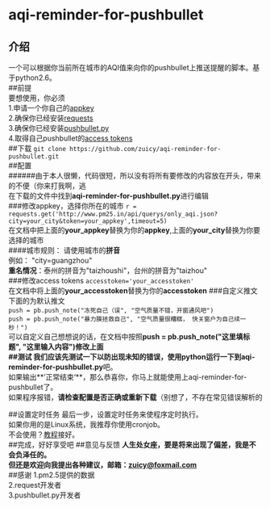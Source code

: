 # aqi-reminder-for-pushbullet  
## 介绍  
一个可以根据你当前所在城市的AQI值来向你的pushbullet上推送提醒的脚本。基于python2.6。  
##前提  
要想使用，你必须  
1.申请一个你自己的[appkey](http://pm25.in/api_doc)  
2.确保你已经安装[requests](https://pypi.python.org/pypi/requests/2.7.0)  
3.确保你已经安装[pushbullet.py](https://pypi.python.org/pypi/pushbullet.py)  
4.取得自己pushbullet的[access tokens](https://www.pushbullet.com/)  
##下载
```git clone https://github.com/zuicy/aqi-reminder-for-pushbullet.git```  
##配置  
######由于本人很懒，代码很短，所以没有将所有要修改的内容放在开头，带来的不便（你来打我啊，逃  
在下载的文件中找到**aqi-reminder-for-pushbullet.py**进行编辑  
###修改appkey，选择你所在的城市
```r = requests.get('http://www.pm25.in/api/querys/only_aqi.json?city=your_city&token=your_appkey',timeout=5)```  
在文档中把上面的**your_appkey**替换为你的**appkey**,上面的**your_city**替换为你要选择的城市  
####城市规则：
请使用城市的**拼音**  
例如： "city=guangzhou"  
**重名情况**：泰州的拼音为"taizhoushi"，台州的拼音为"taizhou"  
###修改access tokens
```accesstoken='your_accesstoken'```  
在文档中将上面的**your_accesstoken**替换为你的**accesstoken**
###自定义推文
下面的为默认推文  
`push = pb.push_note("冻死自己（误", "空气质量不错，开窗通风吧")`  
`push = pb.push_note("暴力膜拯救自己", "空气质量很糟糕， 快关窗户为自己续一秒！")`  
可以自定义自己想想说的话，在文档中按照**push = pb.push_note("这里填标题", "这里输入内容")**修改上面  
##测试
我们应该先测试一下以防出现未知的错误，使用python运行一下到**aqi-reminder-for-pushbullet.py**吧。  
如果输出**’正常结束‘**，那么恭喜你，你马上就能使用上aqi-reminder-for-pushbullet了。  
如果程序报错，**请检查配置是否正确或重新下载**（别想了，不存在常见错误解析的  

##设置定时任务
最后一步，设置定时任务来使程序定时执行。  
如果你用的是Linux系统，我推荐你使用cronjob。  
不会使用？[教程](https://linux.cn/article-4924-1.html)接好。  
##完成，好好享受吧
##意见与反馈
**人生处女座，要是将来出现了偏差，我是不会负泽任的。**  
**但还是欢迎向我提出各种建议，邮箱：zuicy@foxmail.com**  
##感谢
1.pm2.5提供的数据  
2.request开发者  
3.pushbullet.py开发者  
